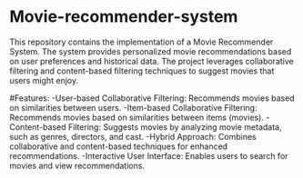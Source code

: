 # Movie-recommender-system
This repository contains the implementation of a Movie Recommender System. The system provides personalized movie recommendations based on user preferences and historical data. The project leverages collaborative filtering and content-based filtering techniques to suggest movies that users might enjoy.

#Features:
-User-based Collaborative Filtering: Recommends movies based on similarities between users.
-Item-based Collaborative Filtering: Recommends movies based on similarities between items (movies).
-Content-based Filtering: Suggests movies by analyzing movie metadata, such as genres, directors, and cast.
-Hybrid Approach: Combines collaborative and content-based techniques for enhanced recommendations.
-Interactive User Interface: Enables users to search for movies and view recommendations.
